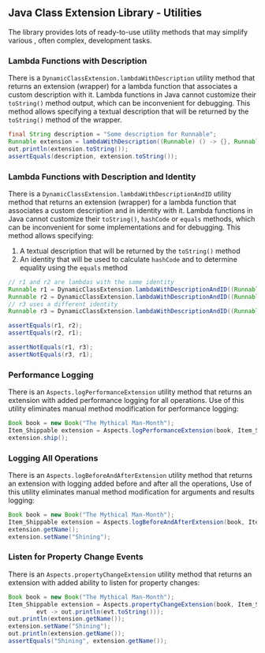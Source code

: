 ## Java Class Extension Library - Utilities

The library provides lots of ready-to-use utility methods that may simplify various , often complex, development tasks.

### Lambda Functions with Description
There is a `DynamicClassExtension.lambdaWithDescription` utility method that returns an extension (wrapper) for a lambda function that associates a custom description with it. Lambda functions in Java cannot customize their `toString()` method output, which can be inconvenient for debugging. This method allows specifying a textual description that will be returned by the `toString()` method of the wrapper.
```java
final String description = "Some description for Runnable";
Runnable extension = lambdaWithDescription((Runnable) () -> {}, Runnable.class, description);
out.println(extension.toString());
assertEquals(description, extension.toString());
```
### Lambda Functions with Description and Identity
There is a `DynamicClassExtension.lambdaWithDescriptionAndID` utility method that returns an extension (wrapper) for a lambda function that associates a custom description and in identity with it. Lambda functions in Java cannot customize their `toString()`, `hashCode` or `equals` methods, which can be inconvenient for some implementations and for debugging. This method allows specifying:
1. A textual description that will be returned by the `toString()` method
2. An identity that will be used to calculate `hashCode` and to determine equality using the `equals` method
```java
// r1 and r2 are lambdas with the same identity
Runnable r1 = DynamicClassExtension.lambdaWithDescriptionAndID((Runnable) () -> out.println("R"), Runnable.class, "R1", "r1");
Runnable r2 = DynamicClassExtension.lambdaWithDescriptionAndID((Runnable) () -> out.println("R"), Runnable.class, "R1", "r1");
// r3 uses a different identity
Runnable r3 = DynamicClassExtension.lambdaWithDescriptionAndID((Runnable) () -> out.println("R3"), Runnable.class, "R3", "r3");

assertEquals(r1, r2);
assertEquals(r2, r1);

assertNotEquals(r1, r3);
assertNotEquals(r3, r1);
```

### Performance Logging
There is an `Aspects.logPerformanceExtension` utility method that returns an extension with added performance logging for all operations. Use of this utility eliminates manual method modification for performance logging:
```java
Book book = new Book("The Mythical Man-Month");
Item_Shippable extension = Aspects.logPerformanceExtension(book, Item_Shippable.class);
extension.ship();
```

### Logging All Operations
There is an `Aspects.logBeforeAndAfterExtension` utility method that returns an extension with logging added before and after all the operations, Use of this utility eliminates manual method modification for arguments and results logging:

```java
Book book = new Book("The Mythical Man-Month");
Item_Shippable extension = Aspects.logBeforeAndAfterExtension(book, Item_Shippable.class);
extension.getName();
extension.setName("Shining");
```

### Listen for Property Change Events
There is an `Aspects.propertyChangeExtension` utility method that returns an extension with added ability to listen for property changes:
```java
Book book = new Book("The Mythical Man-Month");
Item_Shippable extension = Aspects.propertyChangeExtension(book, Item_Shippable.class, 
        evt -> out.println(evt.toString()));
out.println(extension.getName());
extension.setName("Shining");
out.println(extension.getName());
assertEquals("Shining", extension.getName());
```